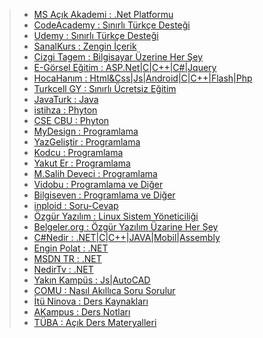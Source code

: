 > * [MS Açık Akademi    : .Net Platformu](www.acikakademi.com)
> * [CodeAcademy        : Sınırlı Türkçe Desteği](www.codeacademy.com)
> * [Udemy              : Sınırlı Türkçe Desteği](www.udemy.com)
> * [SanalKurs          : Zengin İçerik](http://sanalkurs.net/)
> * [Cizgi Tagem        : Bilgisayar Üzerine Her Şey](www.cizgi-tagem.org)
> * [E-Görsel Eğitim    : ASP.Net|C|C++|C#|Jquery](http://www.e-gorselegitim.com/)
> * [HocaHanım          : Html&Css|Js|Android|C|C++|Flash|Php](http://hocahanim.tv/)
> * [Turkcell GY        : Sınırlı Ücretsiz Eğitim](https://gelecegiyazanlar.turkcell.com.tr/)
> * [JavaTurk           : Java](http://www.javaturk.org/)
> * [istihza            : Phyton](http://belgeler.istihza.com/py3/python_hakkinda.html)
> * [CSE CBU            : Phyton](http://cse.cbu.edu.tr/~tekrei/dersler/bbgd_p/ch01.xhtml)
> * [MyDesign           : Programlama](http://www.mydesign.gen.tr/)
> * [YazGeliştir        : Programlama](http://www.yazgelistir.com/)
> * [Kodcu              : Programlama](http://kodcu.com/)
> * [Yakut Er           : Programlama](http://www.yakuter.com/)
> * [M.Salih Deveci     : Programlama](http://mehmetsalihdeveci.net/)
> * [Vidobu             : Programlama ve Diğer](http://www.vidobu.com/egitim/)
> * [Bilgiseven         : Programlama ve Diğer](http://bilgiseven.com/)
> * [inploid            : Soru-Cevap](http://www.inploid.com/)
> * [Özgür Yazılım      : Linux Sistem Yöneticiliği](http://www.ozguryazilim.com.tr/linux-sistem-yonetimi-egitimi-lsy-1)
> * [Belgeler.org       : Özgür Yazılım Üzarine Her Şey](http://www.belgeler.org/)
> * [C#Nedir            : .NET|C|C++|JAVA|Mobil|Assembly](http://www.csharpnedir.com/)
> * [Engin Polat        : .NET](http://www.enginpolat.com/)
> * [MSDN TR            : .NET](https://msdn.microsoft.com/tr-tr)
> * [NedirTv            : .NET](http://nedirtv.com/)
> * [Yakın Kampüs       : Js|AutoCAD](http://www.yakinkampus.com/)
> * [COMU               : Nasıl Akıllıca Soru Sorulur](http://docs.comu.edu.tr/howto/smart-questions.html)
> * [İtü Ninova         : Ders Kaynakları](http://ninova.itu.edu.tr/)
> * [AKampus            : Ders Notları](http://www.akampus.com/index.asp)
> * [TÜBA               : Açık Ders Materyalleri](http://www.acikders.org.tr/)
